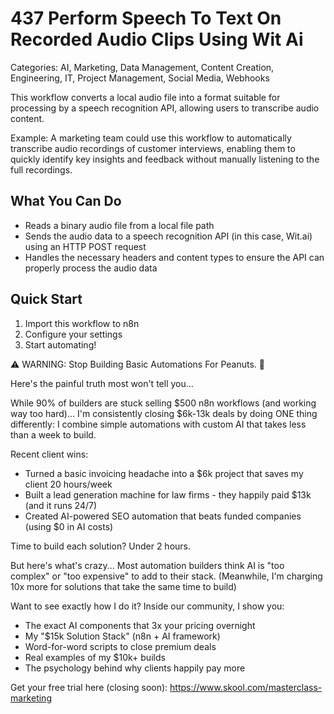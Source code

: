# 437 Perform Speech To Text On Recorded Audio Clips Using Wit Ai

Categories: AI, Marketing, Data Management, Content Creation, Engineering, IT, Project Management, Social Media, Webhooks

This workflow converts a local audio file into a format suitable for processing by a speech recognition API, allowing users to transcribe audio content.

Example: A marketing team could use this workflow to automatically transcribe audio recordings of customer interviews, enabling them to quickly identify key insights and feedback without manually listening to the full recordings.

## What You Can Do
- Reads a binary audio file from a local file path
- Sends the audio data to a speech recognition API (in this case, Wit.ai) using an HTTP POST request
- Handles the necessary headers and content types to ensure the API can properly process the audio data

## Quick Start
1. Import this workflow to n8n
2. Configure your settings
3. Start automating!

⚠️ WARNING: Stop Building Basic Automations For Peanuts. 🚫

Here's the painful truth most won't tell you...

While 90% of builders are stuck selling $500 n8n workflows (and working way too hard)...
I'm consistently closing $6k-13k deals by doing ONE thing differently:
I combine simple automations with custom AI that takes less than a week to build.

Recent client wins:
* Turned a basic invoicing headache into a $6k project that saves my client 20 hours/week
* Built a lead generation machine for law firms - they happily paid $13k (and it runs 24/7)
* Created AI-powered SEO automation that beats funded companies (using $0 in AI costs)

Time to build each solution? Under 2 hours.

But here's what's crazy...
Most automation builders think AI is "too complex" or "too expensive" to add to their stack.
(Meanwhile, I'm charging 10x more for solutions that take the same time to build)

Want to see exactly how I do it?
Inside our community, I show you:
* The exact AI components that 3x your pricing overnight
* My "$15k Solution Stack" (n8n + AI framework)
* Word-for-word scripts to close premium deals
* Real examples of my $10k+ builds
* The psychology behind why clients happily pay more

Get your free trial here (closing soon): https://www.skool.com/masterclass-marketing
